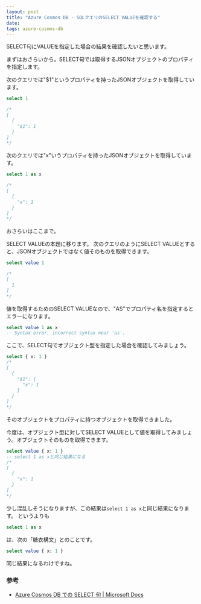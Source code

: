 ```yaml
---
layout: post
title: "Azure Cosmos DB - SQLクエリのSELECT VALUEを確認する"
date: 
tags: azure-cosmos-db
---
```


SELECT句にVALUEを指定した場合の結果を確認したいと思います。

まずはおさらいから。SELECT句では取得するJSONオブジェクトのプロパティを指定します。

次のクエリでは"$1"というプロパティを持ったJSONオブジェクトを取得しています。

```sql
select 1

/*
[
  {
    "$1": 1
  }
]
*/
```

次のクエリでは"x"いうプロパティを持ったJSONオブジェクトを取得しています。

```sql
select 1 as x

/*
[
  {
    "x": 1
  }
]
*/
```

おさらいはここまで。

SELECT VALUEの本題に移ります。
次のクエリのようにSELECT VALUEとすると、JSONオブジェクトではなく値そのものを取得できます。

```sql
select value 1

/*
[
  1
]
*/
```

値を取得するためのSELECT VALUEなので、"AS"でプロパティ名を指定するとエラーになります。

```sql
select value 1 as x
-- Syntax error, incorrect syntax near 'as'.
```

ここで、SELECT句でオブジェクト型を指定した場合を確認してみましょう。

```sql
select { x: 1 }
/*
[
  {
    "$1": {
      "x": 1
    }
  }
]
*/
```
そのオブジェクトをプロパティに持つオブジェクトを取得できました。

今度は、オブジェクト型に対してSELECT VALUEとして値を取得してみましょう。オブジェクトそのものを取得できます。

```sql
select value { x: 1 }
-- select 1 as xと同じ結果になる
/*
[
  {
    "x": 1
  }
]
*/
```

少し混乱しそうになりますが、この結果は`select 1 as x`と同じ結果になります。
というよりも
```sql
select 1 as x
```
は、次の「糖衣構文」とのことです。
```sql
select value { x: 1 }
```

同じ結果になるわけですね。

### 参考

- [Azure Cosmos DB での SELECT 句 &#124; Microsoft Docs](https://docs.microsoft.com/ja-jp/azure/cosmos-db/sql/sql-query-select)